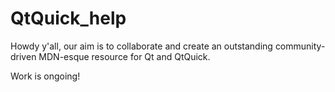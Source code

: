 # QtQuick_help
Howdy y'all, our aim is to collaborate and create an outstanding community-driven MDN-esque resource for Qt and QtQuick.

Work is ongoing! 
